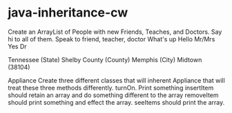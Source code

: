 # java-inheritance-cw

Create an ArrayList of People with new Friends, Teaches, and Doctors. Say hi to all of them.
Speak to friend, teacher, doctor
What's up
Hello Mr/Mrs
Yes Dr

Tennessee (State)
Shelby County (County)
Memphis (City)
Midtown (38104)


Appliance
Create three different classes that will inherent Appliance that will treat these three methods differently.
turnOn. Print something
insertItem should retain an array and do something different to the array
removeItem should print something and effect the array.
seeItems should print the array.
